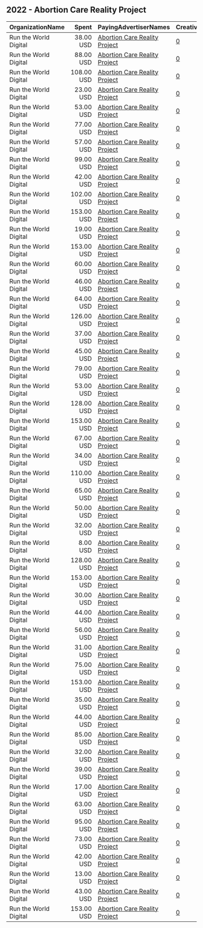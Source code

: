## 2022 - Abortion Care Reality Project 
|OrganizationName|Spent|PayingAdvertiserNames|CreativeUrls|Impressions|Genders|AgeBrackets|CountryCodes|BillingAddresses|CandidateBallotInformation|
|:---|---:|:---|:---|---:|:---|:---|:---|:---|:---|
|Run the World Digital|38.00 USD|[Abortion Care Reality Project](2022/Abortion_Care_Reality_Project.md)|[0](https://www.snap.com/political-ads/asset/8cac2a629cbc593c65d0d29eb927ada447538bbdb52c225c3ef15a82a64a2134?mediaType=mp4)|1,177|FEMALE|18+|united states|"1324 Spaight St,Madison,53703,US"|Abortion Care Reality Project|
|Run the World Digital|88.00 USD|[Abortion Care Reality Project](2022/Abortion_Care_Reality_Project.md)|[0](https://www.snap.com/political-ads/asset/1c1b0d847f4817d5d42856546999cd9d14d96d437afa2b70b5e51264d724ff52?mediaType=mp4)|5,797|FEMALE|18+|united states|"1324 Spaight St,Madison,53703,US"|Abortion Care Reality Project|
|Run the World Digital|108.00 USD|[Abortion Care Reality Project](2022/Abortion_Care_Reality_Project.md)|[0](https://www.snap.com/political-ads/asset/82cc72330fd0bc98aa0e1356c4b52a25076f6a29dddb2d246ea642c433df4b10?mediaType=mp4)|4,373|FEMALE|18+|united states|"1324 Spaight St,Madison,53703,US"|Abortion Care Reality Project|
|Run the World Digital|23.00 USD|[Abortion Care Reality Project](2022/Abortion_Care_Reality_Project.md)|[0](https://www.snap.com/political-ads/asset/8cac2a629cbc593c65d0d29eb927ada447538bbdb52c225c3ef15a82a64a2134?mediaType=mp4)|599|FEMALE|18+|united states|"1324 Spaight St,Madison,53703,US"|Abortion Care Reality Project|
|Run the World Digital|53.00 USD|[Abortion Care Reality Project](2022/Abortion_Care_Reality_Project.md)|[0](https://www.snap.com/political-ads/asset/41489bc64e030e9acefdecb3e3f387f28d60511344d25f44b7f18001779023cb?mediaType=mp4)|1,446|FEMALE|18+|united states|"1324 Spaight St,Madison,53703,US"|Abortion Care Reality Project|
|Run the World Digital|77.00 USD|[Abortion Care Reality Project](2022/Abortion_Care_Reality_Project.md)|[0](https://www.snap.com/political-ads/asset/04ca7275523f75db4b078051acb2ea75bb6a4b0dd1406397a77f48dda6b38938?mediaType=mp4)|2,896|FEMALE|18+|united states|"1324 Spaight St,Madison,53703,US"|Abortion Care Reality Project|
|Run the World Digital|57.00 USD|[Abortion Care Reality Project](2022/Abortion_Care_Reality_Project.md)|[0](https://www.snap.com/political-ads/asset/04ca7275523f75db4b078051acb2ea75bb6a4b0dd1406397a77f48dda6b38938?mediaType=mp4)|2,082|FEMALE|18+|united states|"1324 Spaight St,Madison,53703,US"|Abortion Care Reality Project|
|Run the World Digital|99.00 USD|[Abortion Care Reality Project](2022/Abortion_Care_Reality_Project.md)|[0](https://www.snap.com/political-ads/asset/1c1b0d847f4817d5d42856546999cd9d14d96d437afa2b70b5e51264d724ff52?mediaType=mp4)|3,781|FEMALE|18+|united states|"1324 Spaight St,Madison,53703,US"|Abortion Care Reality Project|
|Run the World Digital|42.00 USD|[Abortion Care Reality Project](2022/Abortion_Care_Reality_Project.md)|[0](https://www.snap.com/political-ads/asset/82cc72330fd0bc98aa0e1356c4b52a25076f6a29dddb2d246ea642c433df4b10?mediaType=mp4)|1,793|FEMALE|18+|united states|"1324 Spaight St,Madison,53703,US"|Abortion Care Reality Project|
|Run the World Digital|102.00 USD|[Abortion Care Reality Project](2022/Abortion_Care_Reality_Project.md)|[0](https://www.snap.com/political-ads/asset/961e09ec3246ff4e4ac8e11a4064fc6f12aaa35ea8540cebffa4cf54f3ae45ff?mediaType=mp4)|4,097|FEMALE|18+|united states|"1324 Spaight St,Madison,53703,US"|Abortion Care Reality Project|
|Run the World Digital|153.00 USD|[Abortion Care Reality Project](2022/Abortion_Care_Reality_Project.md)|[0](https://www.snap.com/political-ads/asset/abd5212fbc8c33c1b75b6f54398ba11b2a74a00cfe014976e583de478a16d35f?mediaType=mp4)|5,166|FEMALE|18+|united states|"1324 Spaight St,Madison,53703,US"|Abortion Care Reality Project|
|Run the World Digital|19.00 USD|[Abortion Care Reality Project](2022/Abortion_Care_Reality_Project.md)|[0](https://www.snap.com/political-ads/asset/8cac2a629cbc593c65d0d29eb927ada447538bbdb52c225c3ef15a82a64a2134?mediaType=mp4)|554|FEMALE|18+|united states|"1324 Spaight St,Madison,53703,US"|Abortion Care Reality Project|
|Run the World Digital|153.00 USD|[Abortion Care Reality Project](2022/Abortion_Care_Reality_Project.md)|[0](https://www.snap.com/political-ads/asset/b45210162daa2743a0548ea502f96b5d3d7d922887c69032cb264c4a0a3d6761?mediaType=mp4)|5,998|FEMALE|18+|united states|"1324 Spaight St,Madison,53703,US"|Abortion Care Reality Project|
|Run the World Digital|60.00 USD|[Abortion Care Reality Project](2022/Abortion_Care_Reality_Project.md)|[0](https://www.snap.com/political-ads/asset/1c019fa03e71aadeaf6b3c134f1fc870a8fee713d0bb524ac0e6561d27be6332?mediaType=mp4)|1,709|FEMALE|18+|united states|"1324 Spaight St,Madison,53703,US"|Abortion Care Reality Project|
|Run the World Digital|46.00 USD|[Abortion Care Reality Project](2022/Abortion_Care_Reality_Project.md)|[0](https://www.snap.com/political-ads/asset/ca27c3ce4f0710fcd2ef8b6d41d7654688e6f9924c2fdd51b3eadf748ff17e60?mediaType=mp4)|1,319|FEMALE|18+|united states|"1324 Spaight St,Madison,53703,US"|Abortion Care Reality Project|
|Run the World Digital|64.00 USD|[Abortion Care Reality Project](2022/Abortion_Care_Reality_Project.md)|[0](https://www.snap.com/political-ads/asset/961e09ec3246ff4e4ac8e11a4064fc6f12aaa35ea8540cebffa4cf54f3ae45ff?mediaType=mp4)|4,120|FEMALE|18+|united states|"1324 Spaight St,Madison,53703,US"|Abortion Care Reality Project|
|Run the World Digital|126.00 USD|[Abortion Care Reality Project](2022/Abortion_Care_Reality_Project.md)|[0](https://www.snap.com/political-ads/asset/d503d49871c194f618fc8ebb64a69e3948982091de87286fc6dbdee8f11e1813?mediaType=mp4)|5,083|FEMALE|18+|united states|"1324 Spaight St,Madison,53703,US"|Abortion Care Reality Project|
|Run the World Digital|37.00 USD|[Abortion Care Reality Project](2022/Abortion_Care_Reality_Project.md)|[0](https://www.snap.com/political-ads/asset/ef1714d9d974e25c68d7afe178e10dcf3dc592aa5884678deaff5bf3459b5c69?mediaType=mp4)|1,019|FEMALE|18+|united states|"1324 Spaight St,Madison,53703,US"|Abortion Care Reality Project|
|Run the World Digital|45.00 USD|[Abortion Care Reality Project](2022/Abortion_Care_Reality_Project.md)|[0](https://www.snap.com/political-ads/asset/1c1b0d847f4817d5d42856546999cd9d14d96d437afa2b70b5e51264d724ff52?mediaType=mp4)|1,144|FEMALE|18+|united states|"1324 Spaight St,Madison,53703,US"|Abortion Care Reality Project|
|Run the World Digital|79.00 USD|[Abortion Care Reality Project](2022/Abortion_Care_Reality_Project.md)|[0](https://www.snap.com/political-ads/asset/82cc72330fd0bc98aa0e1356c4b52a25076f6a29dddb2d246ea642c433df4b10?mediaType=mp4)|2,974|FEMALE|18+|united states|"1324 Spaight St,Madison,53703,US"|Abortion Care Reality Project|
|Run the World Digital|53.00 USD|[Abortion Care Reality Project](2022/Abortion_Care_Reality_Project.md)|[0](https://www.snap.com/political-ads/asset/961e09ec3246ff4e4ac8e11a4064fc6f12aaa35ea8540cebffa4cf54f3ae45ff?mediaType=mp4)|1,773|FEMALE|18+|united states|"1324 Spaight St,Madison,53703,US"|Abortion Care Reality Project|
|Run the World Digital|128.00 USD|[Abortion Care Reality Project](2022/Abortion_Care_Reality_Project.md)|[0](https://www.snap.com/political-ads/asset/abd5212fbc8c33c1b75b6f54398ba11b2a74a00cfe014976e583de478a16d35f?mediaType=mp4)|5,027|FEMALE|18+|united states|"1324 Spaight St,Madison,53703,US"|Abortion Care Reality Project|
|Run the World Digital|153.00 USD|[Abortion Care Reality Project](2022/Abortion_Care_Reality_Project.md)|[0](https://www.snap.com/political-ads/asset/d503d49871c194f618fc8ebb64a69e3948982091de87286fc6dbdee8f11e1813?mediaType=mp4)|5,636|FEMALE|18+|united states|"1324 Spaight St,Madison,53703,US"|Abortion Care Reality Project|
|Run the World Digital|67.00 USD|[Abortion Care Reality Project](2022/Abortion_Care_Reality_Project.md)|[0](https://www.snap.com/political-ads/asset/1c1b0d847f4817d5d42856546999cd9d14d96d437afa2b70b5e51264d724ff52?mediaType=mp4)|2,613|FEMALE|18+|united states|"1324 Spaight St,Madison,53703,US"|Abortion Care Reality Project|
|Run the World Digital|34.00 USD|[Abortion Care Reality Project](2022/Abortion_Care_Reality_Project.md)|[0](https://www.snap.com/political-ads/asset/1c019fa03e71aadeaf6b3c134f1fc870a8fee713d0bb524ac0e6561d27be6332?mediaType=mp4)|1,048|FEMALE|18+|united states|"1324 Spaight St,Madison,53703,US"|Abortion Care Reality Project|
|Run the World Digital|110.00 USD|[Abortion Care Reality Project](2022/Abortion_Care_Reality_Project.md)|[0](https://www.snap.com/political-ads/asset/1c1b0d847f4817d5d42856546999cd9d14d96d437afa2b70b5e51264d724ff52?mediaType=mp4)|5,471|FEMALE|18+|united states|"1324 Spaight St,Madison,53703,US"|Abortion Care Reality Project|
|Run the World Digital|65.00 USD|[Abortion Care Reality Project](2022/Abortion_Care_Reality_Project.md)|[0](https://www.snap.com/political-ads/asset/b23b8a935e4ce1226f589f28ea1cd1ff9d2359f432179998d3d74fc2fb2cfd75?mediaType=mp4)|2,282|FEMALE|18+|united states|"1324 Spaight St,Madison,53703,US"|Abortion Care Reality Project|
|Run the World Digital|50.00 USD|[Abortion Care Reality Project](2022/Abortion_Care_Reality_Project.md)|[0](https://www.snap.com/political-ads/asset/1c1b0d847f4817d5d42856546999cd9d14d96d437afa2b70b5e51264d724ff52?mediaType=mp4)|1,692|FEMALE|18+|united states|"1324 Spaight St,Madison,53703,US"|Abortion Care Reality Project|
|Run the World Digital|32.00 USD|[Abortion Care Reality Project](2022/Abortion_Care_Reality_Project.md)|[0](https://www.snap.com/political-ads/asset/1c019fa03e71aadeaf6b3c134f1fc870a8fee713d0bb524ac0e6561d27be6332?mediaType=mp4)|1,026|FEMALE|18+|united states|"1324 Spaight St,Madison,53703,US"|Abortion Care Reality Project|
|Run the World Digital|8.00 USD|[Abortion Care Reality Project](2022/Abortion_Care_Reality_Project.md)|[0](https://www.snap.com/political-ads/asset/1c019fa03e71aadeaf6b3c134f1fc870a8fee713d0bb524ac0e6561d27be6332?mediaType=mp4)|255|FEMALE|18+|united states|"1324 Spaight St,Madison,53703,US"|Abortion Care Reality Project|
|Run the World Digital|128.00 USD|[Abortion Care Reality Project](2022/Abortion_Care_Reality_Project.md)|[0](https://www.snap.com/political-ads/asset/2b5a1ff579034d3679dc5cf7baac77e02d8177c4de6fa2fca77db52e88edf955?mediaType=mp4)|4,217|FEMALE|18+|united states|"1324 Spaight St,Madison,53703,US"|Abortion Care Reality Project|
|Run the World Digital|153.00 USD|[Abortion Care Reality Project](2022/Abortion_Care_Reality_Project.md)|[0](https://www.snap.com/political-ads/asset/2b5a1ff579034d3679dc5cf7baac77e02d8177c4de6fa2fca77db52e88edf955?mediaType=mp4)|5,304|FEMALE|18+|united states|"1324 Spaight St,Madison,53703,US"|Abortion Care Reality Project|
|Run the World Digital|30.00 USD|[Abortion Care Reality Project](2022/Abortion_Care_Reality_Project.md)|[0](https://www.snap.com/political-ads/asset/1c1b0d847f4817d5d42856546999cd9d14d96d437afa2b70b5e51264d724ff52?mediaType=mp4)|1,258|FEMALE|18+|united states|"1324 Spaight St,Madison,53703,US"|Abortion Care Reality Project|
|Run the World Digital|44.00 USD|[Abortion Care Reality Project](2022/Abortion_Care_Reality_Project.md)|[0](https://www.snap.com/political-ads/asset/b23b8a935e4ce1226f589f28ea1cd1ff9d2359f432179998d3d74fc2fb2cfd75?mediaType=mp4)|1,146|FEMALE|18+|united states|"1324 Spaight St,Madison,53703,US"|Abortion Care Reality Project|
|Run the World Digital|56.00 USD|[Abortion Care Reality Project](2022/Abortion_Care_Reality_Project.md)|[0](https://www.snap.com/political-ads/asset/ef1714d9d974e25c68d7afe178e10dcf3dc592aa5884678deaff5bf3459b5c69?mediaType=mp4)|2,036|FEMALE|18+|united states|"1324 Spaight St,Madison,53703,US"|Abortion Care Reality Project|
|Run the World Digital|31.00 USD|[Abortion Care Reality Project](2022/Abortion_Care_Reality_Project.md)|[0](https://www.snap.com/political-ads/asset/ca27c3ce4f0710fcd2ef8b6d41d7654688e6f9924c2fdd51b3eadf748ff17e60?mediaType=mp4)|954|FEMALE|18+|united states|"1324 Spaight St,Madison,53703,US"|Abortion Care Reality Project|
|Run the World Digital|75.00 USD|[Abortion Care Reality Project](2022/Abortion_Care_Reality_Project.md)|[0](https://www.snap.com/political-ads/asset/1c1b0d847f4817d5d42856546999cd9d14d96d437afa2b70b5e51264d724ff52?mediaType=mp4)|2,543|FEMALE|18+|united states|"1324 Spaight St,Madison,53703,US"|Abortion Care Reality Project|
|Run the World Digital|153.00 USD|[Abortion Care Reality Project](2022/Abortion_Care_Reality_Project.md)|[0](https://www.snap.com/political-ads/asset/e1336da56aae496d93ba9d9ae3c8e1e66e638a19f0a488159b2499911bcd3fbf?mediaType=mp4)|5,719|FEMALE|18+|united states|"1324 Spaight St,Madison,53703,US"|Abortion Care Reality Project|
|Run the World Digital|35.00 USD|[Abortion Care Reality Project](2022/Abortion_Care_Reality_Project.md)|[0](https://www.snap.com/political-ads/asset/1c1b0d847f4817d5d42856546999cd9d14d96d437afa2b70b5e51264d724ff52?mediaType=mp4)|1,261|FEMALE|18+|united states|"1324 Spaight St,Madison,53703,US"|Abortion Care Reality Project|
|Run the World Digital|44.00 USD|[Abortion Care Reality Project](2022/Abortion_Care_Reality_Project.md)|[0](https://www.snap.com/political-ads/asset/1c1b0d847f4817d5d42856546999cd9d14d96d437afa2b70b5e51264d724ff52?mediaType=mp4)|1,349|FEMALE|18+|united states|"1324 Spaight St,Madison,53703,US"|Abortion Care Reality Project|
|Run the World Digital|85.00 USD|[Abortion Care Reality Project](2022/Abortion_Care_Reality_Project.md)|[0](https://www.snap.com/political-ads/asset/04ca7275523f75db4b078051acb2ea75bb6a4b0dd1406397a77f48dda6b38938?mediaType=mp4)|3,170|FEMALE|18+|united states|"1324 Spaight St,Madison,53703,US"|Abortion Care Reality Project|
|Run the World Digital|32.00 USD|[Abortion Care Reality Project](2022/Abortion_Care_Reality_Project.md)|[0](https://www.snap.com/political-ads/asset/ef1714d9d974e25c68d7afe178e10dcf3dc592aa5884678deaff5bf3459b5c69?mediaType=mp4)|983|FEMALE|18+|united states|"1324 Spaight St,Madison,53703,US"|Abortion Care Reality Project|
|Run the World Digital|39.00 USD|[Abortion Care Reality Project](2022/Abortion_Care_Reality_Project.md)|[0](https://www.snap.com/political-ads/asset/ca27c3ce4f0710fcd2ef8b6d41d7654688e6f9924c2fdd51b3eadf748ff17e60?mediaType=mp4)|1,131|FEMALE|18+|united states|"1324 Spaight St,Madison,53703,US"|Abortion Care Reality Project|
|Run the World Digital|17.00 USD|[Abortion Care Reality Project](2022/Abortion_Care_Reality_Project.md)|[0](https://www.snap.com/political-ads/asset/b23b8a935e4ce1226f589f28ea1cd1ff9d2359f432179998d3d74fc2fb2cfd75?mediaType=mp4)|474|FEMALE|18+|united states|"1324 Spaight St,Madison,53703,US"|Abortion Care Reality Project|
|Run the World Digital|63.00 USD|[Abortion Care Reality Project](2022/Abortion_Care_Reality_Project.md)|[0](https://www.snap.com/political-ads/asset/1c1b0d847f4817d5d42856546999cd9d14d96d437afa2b70b5e51264d724ff52?mediaType=mp4)|2,062|FEMALE|18+|united states|"1324 Spaight St,Madison,53703,US"|Abortion Care Reality Project|
|Run the World Digital|95.00 USD|[Abortion Care Reality Project](2022/Abortion_Care_Reality_Project.md)|[0](https://www.snap.com/political-ads/asset/1c1b0d847f4817d5d42856546999cd9d14d96d437afa2b70b5e51264d724ff52?mediaType=mp4)|4,105|FEMALE|18+|united states|"1324 Spaight St,Madison,53703,US"|Abortion Care Reality Project|
|Run the World Digital|73.00 USD|[Abortion Care Reality Project](2022/Abortion_Care_Reality_Project.md)|[0](https://www.snap.com/political-ads/asset/1c1b0d847f4817d5d42856546999cd9d14d96d437afa2b70b5e51264d724ff52?mediaType=mp4)|2,641|FEMALE|18+|united states|"1324 Spaight St,Madison,53703,US"|Abortion Care Reality Project|
|Run the World Digital|42.00 USD|[Abortion Care Reality Project](2022/Abortion_Care_Reality_Project.md)|[0](https://www.snap.com/political-ads/asset/b23b8a935e4ce1226f589f28ea1cd1ff9d2359f432179998d3d74fc2fb2cfd75?mediaType=mp4)|1,268|FEMALE|18+|united states|"1324 Spaight St,Madison,53703,US"|Abortion Care Reality Project|
|Run the World Digital|13.00 USD|[Abortion Care Reality Project](2022/Abortion_Care_Reality_Project.md)|[0](https://www.snap.com/political-ads/asset/ca27c3ce4f0710fcd2ef8b6d41d7654688e6f9924c2fdd51b3eadf748ff17e60?mediaType=mp4)|394|FEMALE|18+|united states|"1324 Spaight St,Madison,53703,US"|Abortion Care Reality Project|
|Run the World Digital|43.00 USD|[Abortion Care Reality Project](2022/Abortion_Care_Reality_Project.md)|[0](https://www.snap.com/political-ads/asset/8cac2a629cbc593c65d0d29eb927ada447538bbdb52c225c3ef15a82a64a2134?mediaType=mp4)|1,446|FEMALE|18+|united states|"1324 Spaight St,Madison,53703,US"|Abortion Care Reality Project|
|Run the World Digital|153.00 USD|[Abortion Care Reality Project](2022/Abortion_Care_Reality_Project.md)|[0](https://www.snap.com/political-ads/asset/c16aa96d8fdf629040b9b8fe4926e3906205e6f5a20a95950c3552b7aef0e9ac?mediaType=mp4)|4,997|FEMALE|18+|united states|"1324 Spaight St,Madison,53703,US"|Abortion Care Reality Project|
